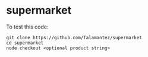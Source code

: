 # supermarket

To test this code:

```
git clone https://github.com/Talamantez/supermarket
cd supermarket
node checkout <optional product string>
```
